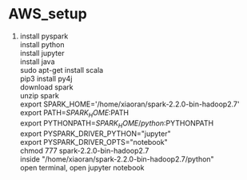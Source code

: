# AWS_setup

1. install pyspark    
install python    
install jupyter   
install java    
sudo apt-get install scala    
pip3 install py4j   
download spark    
unzip spark   
export SPARK_HOME='/home/xiaoran/spark-2.2.0-bin-hadoop2.7'   
export PATH=$SPARK_HOME:$PATH    
export PYTHONPATH=$SPARK_HOME/python:$PYTHONPATH    
export PYSPARK_DRIVER_PYTHON="jupyter"    
export PYSPARK_DRIVER_OPTS="notebook"   
chmod 777 spark-2.2.0-bin-hadoop2.7   
inside "/home/xiaoran/spark-2.2.0-bin-hadoop2.7/python"   
open terminal, open jupyter notebook    
